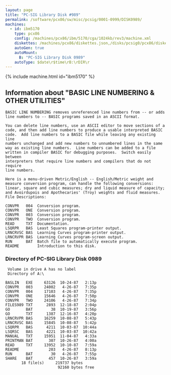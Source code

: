 ```yaml
---
layout: page
title: "PC-SIG Library Disk #989"
permalink: /software/pcx86/sw/misc/pcsig/0001-0999/DISK0989/
machines:
  - id: ibm5170
    type: pcx86
    config: /machines/pcx86/ibm/5170/cga/1024kb/rev3/machine.xml
    diskettes: /machines/pcx86/diskettes.json,/disks/pcsig0/pcx86/diskettes.json
    autoGen: true
    autoMount:
      B: "PC-SIG Library Disk 0989"
    autoType: $date\r$time\rB:\rDIR\r
---
```


{% include machine.html id="ibm5170" %}

## Information about "BASIC LINE NUMBERING & OTHER UTILITIES"

    BASIC LINE NUMBERING removes unreferenced line numbers from -- or adds
    line numbers to -- BASIC programs saved in an ASCII format.
    
    You can delete line numbers, use an ASCII editor to move sections of a
    code, and then add line numbers to produce a usable interpreted BASIC
    code.  Add line numbers to a BASIC file while leaving any existing line
    numbers unchanged and add new numbers to unnumbered lines in the same
    way as existing line numbers.  Line numbers can be added to a file
    written in compiler BASIC for debugging purposes.  Switch easily between
    interpreters that require line numbers and compilers that do not require
    line numbers.
    
    Here is a menu-driven Metric/English -- English/Metric weight and
    measure conversion program, can handle the following conversions:
    linear, square and cubic measures; dry and liquid measure of capacity;
    and Avoirdupois and Apothecaries' (Troy) weights and fluid measures.
    File Descriptions:
    
    CONVPR   004  Conversion program.
    CONVPR   ONE  Conversion program.
    CONVPR   003  Conversion program.
    CONVPR   TWO  Conversion program.
    READ     TXT  Documentation.
    LSQRPR   BAS  Least Squares program-printer output.
    LRNCRVSC BAS  Learning Curves program-printer output.
    LRNCRVPR BAS  Learning Curves program-screen output.
    RUN      BAT  Batch file to automatically execute program.
    README        Introduction to this disk.

### Directory of PC-SIG Library Disk 0989

     Volume in drive A has no label
     Directory of A:\

    BASLIN   EXE     63126  10-24-87   2:13p
    CONVPR   003     24002   4-26-87   7:35p
    CONVPR   004     17103   4-26-87   7:35p
    CONVPR   ONE     15646   4-26-87   7:50p
    CONVPR   TWO     24106   4-26-87   7:34p
    FILES989 TXT      2893  12-18-87   2:04p
    GO       BAT        38  10-19-87   3:56p
    GO       TXT      1387  12-16-87   4:20p
    LRNCRVPR BAS     16259  10-08-87   5:43p
    LRNCRVSC BAS     15845  10-08-87   5:42p
    LSQRPR   BAS      4211  10-03-87  10:44a
    LSQRSC   BAS      4221  10-03-87  10:42a
    MANUAL   TXT     15951  11-04-87   4:33a
    PRINTMAN BAT       307  10-26-87   4:00a
    READ     TXT     13952  10-10-87   7:59a
    README             203   4-26-87   8:13p
    RUN      BAT        30   4-26-87   7:55p
    SHARE    BAT       457  10-26-87   3:59a
           18 file(s)     219737 bytes
                           92160 bytes free
